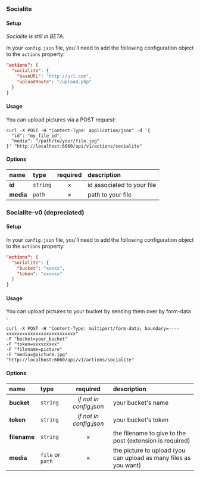 ### Socialite

#### Setup

_Socialite is still in BETA._

In your `config.json` file, you'll need to add the following configuration object to the `actions` property:

```json
"actions": {
  "socialite": {
    "baseURL": "http://url.com",
    "uploadRoute": "/upload.php"
  }
}
```

#### Usage

You can upload pictures via a POST request:

```cURL
curl -X POST -H "Content-Type: application/json" -d '{
  "id": "my_file_id",
  "media": "/path/to/your/file.jpg"
}' "http://localhost:6060/api/v1/actions/socialite"
```

#### Options

|name|type|required|description|
|:---|:---|:---:|:---|
|**id**|`string`|&times;|id associated to your file|
|**media**|`path`|&times;|path to your file|



### Socialite-v0 (depreciated)

#### Setup

In your `config.json` file, you'll need to add the following configuration object to the `actions` property:

```json
"actions": {
  "socialite": {
    "bucket": "xxxxx",
    "token": "xxxxxx"
  }
}
```

#### Usage

You can upload pictures to your bucket by sending them over by form-data :

```cURL
curl -X POST -H "Content-Type: multipart/form-data; boundary=----xxxxxxxxxxxxxxxxxxxxxxxxxx"
-F "bucket=your_bucket"
-F "token=xxxxxxxxx"
-F "filename=picture"
-F "media=@picture.jpg"
"http://localhost:6060/api/v1/actions/socialite"
```

#### Options

|name|type|required|description|
|:---|:---|:---:|:---|
|**bucket**|`string`|_if not in config.json_|your bucket's name|
|**token**|`string`|_if not in config.json_|your bucket's token|
|**filename**|`string`|&times;|the filename to give to the post (extension is required)|
|**media**|`file` or `path`|&times;|the picture to upload (you can upload as many files as you want)|

